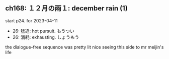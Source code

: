 ## ch168: １２月の雨１: december rain (1)

start p24. for 2023-04-11

- 26: 猛追: hot pursuit. もうつい
- 26: 消耗: exhausting. しょうもう

the dialogue-free sequence was pretty lit
nice seeing this side to mr meijin's life
